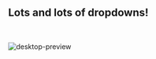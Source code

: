 ### <h2>Lots and lots of dropdowns!</h2><br>
![desktop-preview](https://github.com/HayyatHussain/Dropdown-Landing-Page/assets/145599914/cacea95b-3d29-48cf-bb1c-e51185e35b36)
